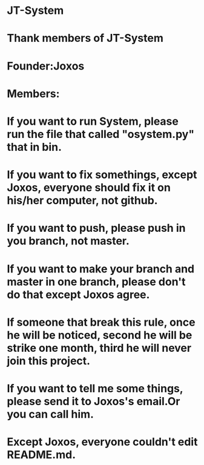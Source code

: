 # JT-System
# Thank members of JT-System
# Founder:Joxos
# Members:
# 
# If you want to run System, please run the file that called "osystem.py" that in bin.
# If you want to fix somethings, except Joxos, everyone should fix it on his/her computer, not github.
# If you want to push, please push in you branch, not master.
# If you want to make your branch and master in one branch, please don't do that except Joxos agree.
# If someone that break this rule, once he will be noticed, second he will be strike one month, third he will never join this project.
# If you want to tell me some things, please send it to Joxos's email.Or you can call him.
# Except Joxos, everyone couldn't edit README.md.
# 
